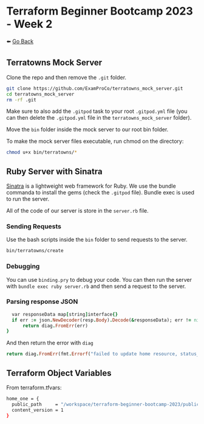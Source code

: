 # Terraform Beginner Bootcamp 2023 - Week 2

⬅️ [Go Back](../README.md)

## Terratowns Mock Server

Clone the repo and then remove the `.git` folder.

```bash
git clone https://github.com/ExamProCo/terratowns_mock_server.git
cd terratowns_mock_server
rm -rf .git
```

Make sure to also add the `.gitpod` task to your root `.gitpod.yml` file (you can then delete the `.gitpod.yml` file in the `terratowns_mock_server` folder).

Move the `bin` folder inside the mock server to our root bin folder.

To make the mock server files executable, run chmod on the directory:

```bash
chmod u+x bin/terratowns/*
```

## Ruby Server with Sinatra

[Sinatra](https://sinatrarb.com/) is a lightweight web framework for Ruby. We use the bundle commanda to install the gems (check the `.gitpod` file). Bundle exec is used to run the server.

All of the code of our server is store in the `server.rb` file.

### Sending Requests

Use the bash scripts inside the `bin` folder to send requests to the server.

```bash
bin/terratowns/create
```

### Debugging

You can use `binding.pry` to debug your code. You can then run the server with `bundle exec ruby server.rb` and then send a request to the server.

### Parsing response JSON

```ruby
  var responseData map[string]interface{}
  if err := json.NewDecoder(resp.Body).Decode(&responseData); err != nil {
	  return diag.FromErr(err)
}
```

And then return the error with `diag`

```rb
return diag.FromErr(fmt.Errorf("failed to update home resource, status_code: %d, status: %s, body %s", resp.StatusCode, resp.Status, responseData))
```

## Terraform Object Variables

From terraform.tfvars:

```bash
home_one = {
  public_path     = "/workspace/terraform-beginner-bootcamp-2023/public/house-one"
  content_version = 1
}
```
